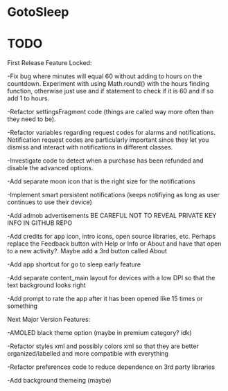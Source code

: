 # GotoSleep

# TODO
First Release Feature Locked:

-Fix bug where minutes will equal 60 without adding to hours on the countdown. Experiment with using Math.round() with the hours finding function, otherwise just use and if statement to check if it is 60 and if so add 1 to hours.

-Refactor settingsFragment code (things are called way more often than they need to be).

-Refactor variables regarding request codes for alarms and notifications. Notification request codes are particularly important since they let you dismiss and interact with notifications in different classes.

-Investigate code to detect when a purchase has been refunded and disable the advanced options.

-Add separate moon icon that is the right size for the notifications

-Implement smart persistent notifications (keeps notifiying as long as user continues to use their device)

-Add admob advertisements BE CAREFUL NOT TO REVEAL PRIVATE KEY INFO IN GITHUB REPO

-Add credits for app icon, intro icons, open source libraries, etc. Perhaps replace the Feedback button with Help or Info or About and have that open to a new activity?. Maybe add a 3rd button called About

-Add app shortcut for go to sleep early feature

-Add separate content_main layout for devices with a low DPI so that the text background looks right

-Add prompt to rate the app after it has been opened like 15 times or something



Next Major Version Features:

-AMOLED black theme option (maybe in premium category? idk)

-Refactor styles xml and possibly colors xml so that they are better organized/labelled and more compatible with everything

-Refactor preferences code to reduce dependence on 3rd party libraries

-Add background themeing (maybe)

